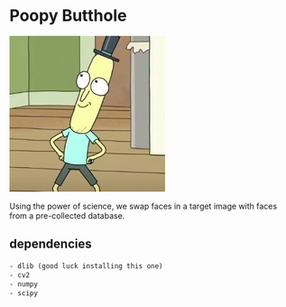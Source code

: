 # Poopy Butthole 

![](mrpoopy.jpg)

Using the power of science, we swap faces in a target image with faces from a
pre-collected database.


## dependencies
    - dlib (good luck installing this one)
    - cv2
    - numpy
    - scipy
